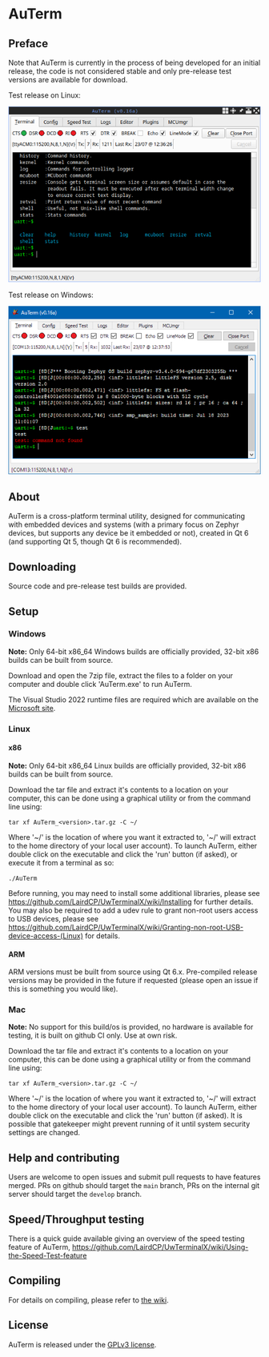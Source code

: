 # AuTerm

## Preface

Note that AuTerm is currently in the process of being developed for an initial release, the code is not considered stable and only pre-release test versions are available for download.

Test release on Linux:

![Linux test release screenshot](/docs/images/linux_build.png?raw=true)

Test release on Windows:

![Windows test release screenshot](/docs/images/windows_build.png?raw=true)

## About

AuTerm is a cross-platform terminal utility, designed for communicating with embedded devices and systems (with a primary focus on Zephyr devices, but supports any device be it embedded or not), created in Qt 6 (and supporting Qt 5, though Qt 6 is recommended).

## Downloading

Source code and pre-release test builds are provided.

## Setup

### Windows

**Note:** Only 64-bit x86_64 Windows builds are officially provided, 32-bit x86 builds can be built from source.

Download and open the 7zip file, extract the files to a folder on your computer and double click 'AuTerm.exe' to run AuTerm.

The Visual Studio 2022 runtime files are required which are available on the [Microsoft site](https://aka.ms/vs/17/release/vc_redist.x64.exe).

### Linux


#### x86

**Note:** Only 64-bit x86_64 Linux builds are officially provided, 32-bit x86 builds can be built from source.

Download the tar file and extract it's contents to a location on your computer, this can be done using a graphical utility or from the command line using:

	tar xf AuTerm_<version>.tar.gz -C ~/

Where '\~/' is the location of where you want it extracted to, '\~/' will extract to the home directory of your local user account). To launch AuTerm, either double click on the executable and click the 'run' button (if asked), or execute it from a terminal as so:

	./AuTerm

Before running, you may need to install some additional libraries, please see https://github.com/LairdCP/UwTerminalX/wiki/Installing for further details. You may also be required to add a udev rule to grant non-root users access to USB devices, please see https://github.com/LairdCP/UwTerminalX/wiki/Granting-non-root-USB-device-access-(Linux) for details.

#### ARM

ARM versions must be built from source using Qt 6.x. Pre-compiled release versions may be provided in the future if requested (please open an issue if this is something you would like).

### Mac

**Note:** No support for this build/os is provided, no hardware is available for testing, it is built on github CI only. Use at own risk.

Download the tar file and extract it's contents to a location on your computer, this can be done using a graphical utility or from the command line using:

	tar xf AuTerm_<version>.tar.gz -C ~/

Where '\~/' is the location of where you want it extracted to, '\~/' will extract to the home directory of your local user account). To launch AuTerm, either double click on the executable and click the 'run' button (if asked). It is possible that gatekeeper might prevent running of it until system security settings are changed.

## Help and contributing

Users are welcome to open issues and submit pull requests to have features merged. PRs on github should target the `main` branch, PRs on the internal git server should target the `develop` branch.

## Speed/Throughput testing

There is a quick guide available giving an overview of the speed testing feature of AuTerm, https://github.com/LairdCP/UwTerminalX/wiki/Using-the-Speed-Test-feature

## Compiling

For details on compiling, please refer to [the wiki](https://github.com/LairdCP/UwTerminalX/wiki/Compiling).

## License

AuTerm is released under the [GPLv3 license](https://github.com/thedjnK/AuTerm/blob/master/LICENSE).

